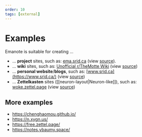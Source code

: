 ```yaml
---
order: 10
tags: [external]
---
```


# Examples

Emanote is suitable for creating ...
* ... **project** sites, such as: [ema.srid.ca](https://ema.srid.ca) (view [source](https://github.com/srid/emanote/tree/master/docs)).
* ... **wiki** sites, such as: [Unofficial r/TheMotte Wiki](https://themotte.zettel.page/) (view [source](https://github.com/Kuratoro/TheMotte.zettel.page))
* ... **personal website**/**blogs**, such as: [www.srid.ca](https://www.srid.ca/) (view [source](https://github.com/srid/www.srid.ca))
* ... **Zettelkasten** sites ([[neuron-layout|Neuron-like]]), such as: [woke.zettel.page](https://woke.zettel.page/) (view [source](https://github.com/Kuratoro/woke.zettel.page))

## More examples

* https://chenghaomou.github.io/
* https://n.xygn.us/
* https://free.zettel.page/
* https://notes.ybaumy.space/
